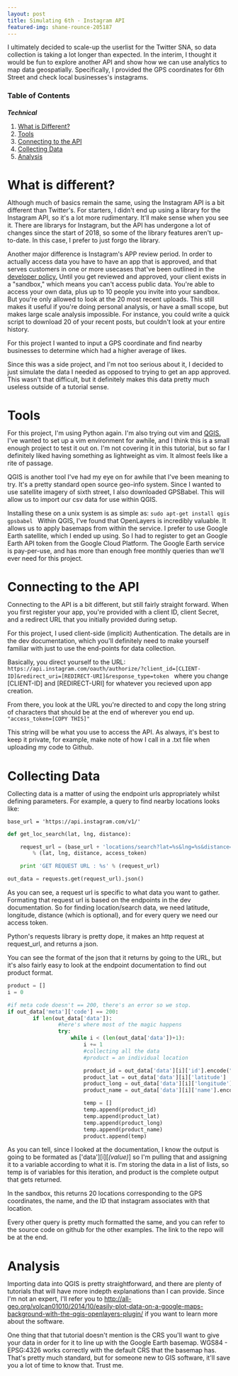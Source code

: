 ```yaml
---
layout: post
title: Simulating 6th - Instagram API
featured-img: shane-rounce-205187
---
```


I ultimately decided to scale-up the userlist for the Twitter SNA, so data collection is taking a lot longer than expected. In the interim, I thought it would be fun to explore another API and show how we can use analytics to map data geospatially. Specifically, I provided the GPS coordinates for 6th Street and check local businesses's instagrams.

### Table of Contents

##### Technical
1. [What is Different?](#chapter1)
2. [Tools](#chapter2)
3. [Connecting to the API](#chapter3)
4. [Collecting Data](#chapter4)
5. [Analysis](#chapter5)

<a name="chapter1"></a>
# What is different? 

Although much of basics remain the same, using the Instagram API is a bit different than Twitter's. For starters, I didn't end up using a library for the Instagram API, so it's a lot more rudimentary. It'll make sense when you see it. There are librarys for Instagram, but the API has undergone a lot of changes since the start of 2018, so some of the library features aren't up-to-date. In this case, I prefer to just forgo the library.

Another major difference is Instagram's APP review period. In order to actually access data you have to have an app that is approved, and that serves customers in one or more usecases that've been outlined in the [developer policy.](https://www.instagram.com/developer/review/) Until you get reviewed and approved, your client exists in a "sandbox," which means you can't access public data. You're able to access your own data, plus up to 10 people you invite into your sandbox. But you're only allowed to look at the 20 most recent uploads. This still makes it useful if you're doing personal analysis, or have a small scope, but makes large scale analysis impossible. For instance, you could write a quick script to download 20 of your recent posts, but couldn't look at your entire history.

For this project I wanted to input a GPS coordinate and find nearby businesses to determine which had a higher average of likes.

Since this was a side project, and I'm not too serious about it, I decided to just simulate the data I needed as opposed to trying to get an app approved. This wasn't that difficult, but it definitely makes this data pretty much useless outside of a tutorial sense.

<a name = "chapter2"></a>

# Tools

For this project, I'm using Python again. I'm also trying out vim and [QGIS.](https://qgis.org/en/site/) I've wanted to set up a vim environment for awhile, and I think this is a small enough project to test it out on. I'm not covering it in this tutorial, but so far I definitely liked having something as lightweight as vim. It almost feels like a rite of passage. 

QGIS is another tool I've had my eye on for awhile that I've been meaning to try. It's a pretty standard open source geo-info system. Since I wanted to use satellite imagery of sixth street, I also downloaded GPSBabel. This will allow us to import our csv data for use within QGIS.

Installing these on a unix system is as simple as:
`sudo apt-get install qgis gpsbabel
`
 Within QGIS, I've found that OpenLayers is incredibly valuable. It allows us to apply basemaps from within the service. I prefer to use Google Earth satellite, which I ended up using. So I had to register to get an Google Earth API token from the Google Cloud Platform. The Google Earth service is pay-per-use, and has more than enough free monthly queries than we'll ever need for this project.


<a name = "chapter3"></a>

# Connecting to the API

Connecting to the API is a bit different, but still fairly straight forward. When you first register your app, you're provided with a client ID, client Secret, and a redirect URL that you initially provided during setup.

For this project, I used client-side (implicit) Authentication. The details are in the dev documentation, which you'll definitely need to make yourself familiar with just to use the end-points for data collection.

Basically, you direct yourself to the URL:
`https://api.instagram.com/oauth/authorize/?client_id=[CLIENT-ID]&redirect_uri=[REDIRECT-URI]&response_type=token
` 
where you change [CLIENT-ID] and [REDIRECT-URI] for whatever you recieved upon app creation. 

From there, you look at the URL you're directed to and copy the long string of characters that should be at the end of wherever you end up. `"access_token=[COPY THIS]"`

This string will be what you use to access the API. As always, it's best to keep it private, for example, make note of how I call in a .txt file when uploading my code to Github.

<a name = "chapter4"></a>

# Collecting Data

Collecting data is a matter of using the endpoint urls appropriately whilst defining parameters. For example, a query to find nearby locations looks like:

`base_url = 'https://api.instagram.com/v1/'`

```python
def get_loc_search(lat, lng, distance):

    request_url = (base_url + 'locations/search?lat=%s&lng=%s&distance=%s&access_token=%s') 
    	% (lat, lng, distance, access_token)

    print 'GET REQUEST URL : %s' % (request_url)

out_data = requests.get(request_url).json()
```

As you can see, a request url is specific to what data you want to gather. Formating that request url is based on the endpoints in the dev documentation. So for finding location/search data, we need latitude, longitude, distance (which is optional), and for every query we need our access token.

Python's requests library is pretty dope, it makes an http request at request_url, and returns a json.

You can see the format of the json that it returns by going to the URL, but it's also fairly easy to look at the endpoint documentation to find out product format.

```python
product = []
i = 0

#if meta code doesn't == 200, there's an error so we stop.
if out_data['meta']['code'] == 200:
        if len(out_data['data']):
                #here's where most of the magic happens
                try:
                    while i < (len(out_data['data'])+1):
                        i += 1
                        #collecting all the data
                        #product = an individual location

                        product_id = out_data['data'][i]['id'].encode("utf-8")         
                        product_lat = out_data['data'][i]['latitude']
                        product_long = out_data['data'][i]['longitude']                           
                        product_name = out_data['data'][i]['name'].encode("utf-8")

                        temp = []
                        temp.append(product_id)
                        temp.append(product_lat)
                        temp.append(product_long)
                        temp.append(product_name)
                    	product.append(temp)
```

As you can tell, since I looked at the documentation, I know the output is going to be formated as ['data'][i][*(value)*] so I'm pulling that and assigning it to a variable according to what it is. I'm storing the data in a list of lists, so temp is of variables for this iteration, and product is the complete output that gets returned.

In the sandbox, this returns 20 locations corresponding to the GPS coordinates, the name, and the ID that instagram associates with that location.

Every other query is pretty much formatted the same, and you can refer to the source code on github for the other examples. The link to the repo will be at the end.

<a name = "chapter5"></a>

# Analysis

Importing data into QGIS is pretty straightforward, and there are plenty of tutorials that will have more indepth explanations than I can provide. Since I'm not an expert, I'll refer you to <http://all-geo.org/volcan01010/2014/10/easily-plot-data-on-a-google-maps-background-with-the-qgis-openlayers-plugin/> if you want to learn more about the software. 

One thing that that tutorial doesn't mention is the CRS you'll want to give your data in order for it to line up with the Google Earth basemap. WGS84 - EPSG:4326 works correctly with the default CRS that the basemap has. That's pretty much standard, but for someone new to GIS software, it'll save you a lot of time to know that. Trust me.

<html>
 <head>
  <style>
  * {
   margin: 0;
   padding: 0;
  }
  .imgbox {
   display: grid;
   height: 50%;
   transition: transform .2s;
  }
  .center-fit {
   max-width: 100%;
   max-height: 100%;
   margin: auto;
  }
  .imgbox:hover{
    transform: scale(1.5);
  }
  </style>
 </head>
 <body>
  <div class="imgbox">
   <img class="center-fit" src='{{site.url}}/assets/img/posts/output_highest_stD_likes2.png'>
  </div>
 </body>
</html>

This is an example output from QGIS using GE Satellite imagery. As you can see, naturally, the Gates-Dell Complex is popping for instagram pics. This was really just coincidental, as the way it's simulated is more or less just rolling a dice. The red marked areas are locations with the highest average of likes. I filtered the data to ignore about 80% of the locations, so that we could only see the highest. Another interesting way to visualize this data might be to generate a heat map. There is a fairly popular heatmap plugin for QGIS which I've seen a lot of people use. However, I didn't think I had enough "data" to warrant the effort.

<a name = "chapter6"></a>

# What's next?

Well, considering the likes data is simulated, the next natural steps for this project would be to flesh it out as an app and get it approved. Furthermore, there are no controls for adhereing to Instagram's ratelimit. The API doesn't provide a way to check for rate limit, and it seems as if Instagram has undergone a lot of changes recently regarding how many queries they are actually allowing developers. 

One way to do that would be creating a counter based on whatever instagram's rate limit actually is. `out_data = requests.get(request_url).json()` and the equivalent code for each of the other types of queries would need to be gated according to a global counter. You'd run into the same problems as discussed in [Twitter - Social Network Analysis 1](https://chigg.github.io/Twitter-SNA/). Ultimately, you wouldn't be able to detect API ratelimit changes dynamically, which means if the ratelimit changed, you'd need to alter the counter manually.

Considering the scope of this project, however, I don't think it's really necessary. We don't really query that much at all during data collection while looking for locations, and we don't query at all when getting average likes.

One way to improve the location collection would be to define gps coordinates for map corners. Then you could subtract or add values to iterate through those corners as if you were hitting every intersection on a grid. You'd then stop to pull locations at every intersection.

It was a lot of fun to explore QGIS and Instagram's API.

As always, here's the git repo for this project: <https://github.com/Chigg/GEO_IG>